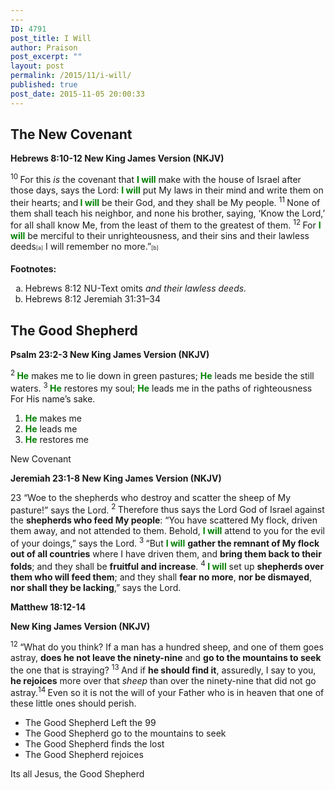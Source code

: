 ```yaml
---
---
ID: 4791
post_title: I Will
author: Praison
post_excerpt: ""
layout: post
permalink: /2015/11/i-will/
published: true
post_date: 2015-11-05 20:00:33
---
```

<h2 class="passage-display"><strong>The New Covenant</strong></h2>
<p class="passage-display"><strong><span class="passage-display-bcv">Hebrews 8:10-12
</span></strong><strong><span class="passage-display-version">New King James Version (NKJV)</span></strong></p>
<span id="en-NKJV-30103" class="text Heb-8-10"><sup class="versenum">10 </sup><span class="oblique">For this</span> <i>is</i> <span class="oblique">the covenant that <span style="color: #008000;"><strong>I will</strong></span> make with the house of Israel after those days, says the <span class="small-caps">Lord</span>: <span style="color: #008000;"><strong>I will</strong></span> put My laws in their mind and write them on their hearts; and<span style="color: #008000;"><strong> I will</strong></span> be their God, and they shall be My people.</span> </span><span id="en-NKJV-30104" class="text Heb-8-11"><sup class="versenum">11 </sup><span class="oblique">None of them shall teach his neighbor, and none his brother, saying, ‘Know the <span class="small-caps">Lord</span>,’ for all shall know Me, from the least of them to the greatest of them.</span> </span><span id="en-NKJV-30105" class="text Heb-8-12"><sup class="versenum">12 </sup><span class="oblique">For <span style="color: #008000;"><strong>I will</strong></span> be merciful to their unrighteousness, and their sins and their lawless deeds</span><sup class="footnote" style="box-sizing: border-box; font-size: 0.625em; line-height: 22px; position: relative; vertical-align: top; top: 0px;" data-fn="#fen-NKJV-30105a" data-link="[&lt;a href=&quot;#fen-NKJV-30105a&quot; title=&quot;See footnote a&quot;&gt;a&lt;/a&gt;]">[a]</sup> <span class="oblique">I will remember no more.”</span><sup class="footnote" style="box-sizing: border-box; font-size: 0.625em; line-height: 22px; position: relative; vertical-align: top; top: 0px;" data-fn="#fen-NKJV-30105b" data-link="[&lt;a href=&quot;#fen-NKJV-30105b&quot; title=&quot;See footnote b&quot;&gt;b&lt;/a&gt;]">[b]</sup></span>
<div class="footnotes">

<strong>Footnotes:</strong>
<ol type="a">
	<li id="fen-NKJV-30105a">Hebrews 8:12 <span class="footnote-text">NU-Text omits <i>and their lawless deeds.</i></span></li>
	<li id="fen-NKJV-30105b">Hebrews 8:12 <span class="footnote-text">Jeremiah 31:31–34</span></li>
</ol>
</div>
<h2><strong>The Good Shepherd</strong></h2>
<strong><span class="passage-display-bcv">Psalm 23:2-3
</span><span class="passage-display-version">New King James Version (NKJV)</span></strong>
<div class="poetry">
<p class="line"><span id="en-NKJV-14238" class="text Ps-23-2"><sup class="versenum">2 </sup><span style="color: #008000;"><strong>He</strong></span> makes me to lie down in green pastures;</span>
<span class="text Ps-23-2"><span style="color: #008000;"><strong>He</strong></span> leads me beside the still waters.</span>
<span id="en-NKJV-14239" class="text Ps-23-3"><sup class="versenum">3 </sup><span style="color: #008000;"><strong>He</strong></span> restores my soul;</span>
<span class="text Ps-23-3"><span style="color: #008000;"><strong>He</strong></span> leads me in the paths of righteousness</span>
<span class="text Ps-23-3">For His name’s sake.</span></p>

<ol>
	<li class="line"><span style="color: #008000;"><strong>He</strong></span> makes me</li>
	<li class="line"><span style="color: #008000;"><strong>He</strong></span> leads me</li>
	<li class="line"><span style="color: #008000;"><strong>He</strong></span> restores me</li>
</ol>
</div>
New Covenant

<strong><span class="passage-display-bcv">Jeremiah 23:1-8
</span><span class="passage-display-version">New King James Version (NKJV)</span></strong>
<p class="chapter-2"><span class="text Jer-23-1"><span class="chapternum">23 </span>“Woe to the shepherds who destroy and scatter the sheep of My pasture!” says the <span class="small-caps">Lord</span>. </span><span id="en-NKJV-19487" class="text Jer-23-2"><sup class="versenum">2 </sup>Therefore thus says the <span class="small-caps">Lord</span> God of Israel against the <strong>shepherds who feed My people</strong>: “You have scattered My flock, driven them away, and not attended to them. Behold, <span style="color: #008000;"><strong>I will</strong> </span>attend to you for the evil of your doings,” says the <span class="small-caps">Lord</span>. </span><span id="en-NKJV-19488" class="text Jer-23-3"><sup class="versenum">3 </sup>“But <span style="color: #008000;"><strong>I will</strong></span> <strong>gather the remnant of My flock out of all countries</strong> where I have driven them, and <strong>bring them back to their folds</strong>; and they shall be <strong>fruitful and increase</strong>. </span><span id="en-NKJV-19489" class="text Jer-23-4"><sup class="versenum">4 </sup><span style="color: #008000;"><strong>I will</strong></span> set up <strong>shepherds over them who will feed them</strong>; and they shall <strong>fear no more</strong>, <strong>nor be dismayed</strong>, <strong>nor shall they be lacking</strong>,” says the <span class="small-caps">Lord</span>.</span></p>
<strong><span class="passage-display-bcv">Matthew 18:12-14</span></strong>

<strong><span class="passage-display-version">New King James Version (NKJV)</span></strong>

<span id="en-NKJV-23740" class="text Matt-18-12"><sup class="versenum">12 </sup><span class="woj">“What do you think? If a man has a hundred sheep, and one of them goes astray, <strong>does he not leave the ninety-nine</strong> and <strong>go to the mountains to seek</strong> the one that is straying?</span> </span><span id="en-NKJV-23741" class="text Matt-18-13"><sup class="versenum">13 </sup><span class="woj">And if <strong>he should find it</strong>, assuredly, I say to you, <strong>he rejoices</strong> more over that <i>sheep</i> than over the ninety-nine that did not go astray.</span></span><span id="en-NKJV-23742" class="text Matt-18-14"><sup class="versenum">14 </sup><span class="woj">Even so it is not the will of your Father who is in heaven that one of these little ones should perish.</span></span>
<ul>
	<li>The Good Shepherd Left the 99</li>
	<li>The Good Shepherd go to the mountains to seek</li>
	<li>The Good Shepherd finds the lost</li>
	<li>The Good Shepherd rejoices</li>
</ul>
Its all Jesus, the Good Shepherd